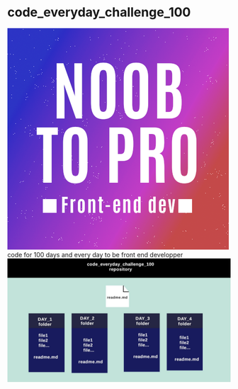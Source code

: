 # code_everyday_challenge_100
<img src="noob_to_pro_front_end_dev_logo.png">
code for 100 days and every day to be front end developper
<img src="hierarchy_file.jpg">

